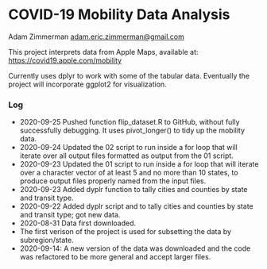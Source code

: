# COVID-19 Mobility Data Analysis

Adam Zimmerman
adam.eric.zimmerman@gmail.com

This project interprets data from Apple Maps, available at:
https://covid19.apple.com/mobility

Currently uses dplyr to work with some of the tabular data. Eventually the project will incorporate ggplot2 for visualization.

### Log
* 2020-09-25 Pushed function flip_dataset.R to GitHub, without fully successfully debugging. It uses pivot_longer() to tidy up the mobility data.
* 2020-09-24 Updated the 02 script to run inside a for loop that will iterate over all output files formatted as output from the 01 script. 
* 2020-09-23 Updated the 01 script to run inside a for loop that will iterate over a character vector of at least 5 and no more than 10 states, to produce output files properly named from the input files.
* 2020-09-23 Added dyplr function to tally cities and counties by state and transit type.
* 2020-09-22 Added dyplr script and to tally cities and counties by state and transit type; got new data.
* 2020-08-31 Data first downloaded.
 * The first verison of the project is used for subsetting the data by subregion/state.
* 2020-09-14: A new version of the data was downloaded and the code was refactored to be more general and accept larger files.
